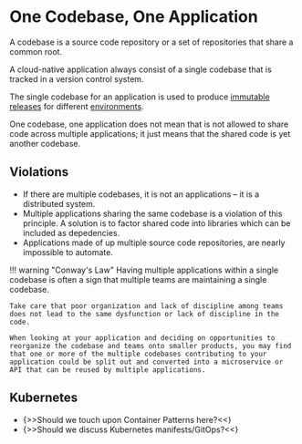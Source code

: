 # One Codebase, One Application

A codebase is a source code repository or a set of repositories that share a common root.

A cloud-native application always consist of a single codebase that is tracked in a version control system.

The single codebase for an application is used to produce [immutable releases](/design-build-release-run/#release) for different [environments](/environment-parity).

One codebase, one application does not mean that is not allowed to share code across multiple applications; it just means that the shared code is yet another codebase.

## Violations

* If there are multiple codebases, it is not an applications – it is a distributed system.
* Multiple applications sharing the same codebase is a violation of this principle. A solution is to factor shared code into libraries which can be included as depedencies.
* Applications made of up multiple source code repositories, are nearly impossible to automate.

!!! warning "Conway's Law"
    Having multiple applications within a single codebase is often a sign that multiple teams are maintaining a single codebase. 
  
    Take care that poor organization and lack of discipline among teams does not lead to the same dysfunction or lack of discipline in the code.

    When looking at your application and deciding on opportunities to reorganize the codebase and teams onto smaller products, you may find that one or more of the multiple codebases contributing to your application could be split out and converted into a microservice or API that can be reused by multiple applications.

## Kubernetes

* {>>Should we touch upon Container Patterns here?<<}
* {>>Should we discuss Kubernetes manifests/GitOps?<<}


